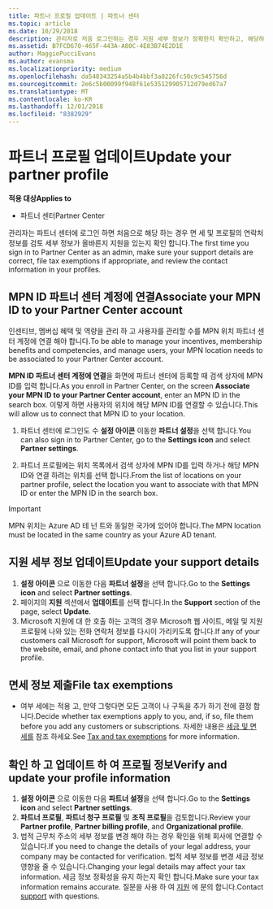 ```yaml
---
title: 파트너 프로필 업데이트 | 파트너 센터
ms.topic: article
ms.date: 10/29/2018
description: 관리자로 처음 로그인하는 경우 지원 세부 정보가 정확한지 확인하고, 해당하는 경우 면세 정보를 제출하고, 프로필의 연락처 정보를 검토합니다.
ms.assetid: B7FCD670-465F-443A-A80C-4E83B74E2D1E
author: MaggiePucciEvans
ms.author: evansma
ms.localizationpriority: medium
ms.openlocfilehash: da548343254a5b4b4bbf3a8226fc50c9c545756d
ms.sourcegitcommit: 2e6c5b00099f948f61e535129905712d79ed67a7
ms.translationtype: MT
ms.contentlocale: ko-KR
ms.lasthandoff: 12/01/2018
ms.locfileid: "8382929"
---
```

# <a name="update-your-partner-profile"></a><span data-ttu-id="4805b-103">파트너 프로필 업데이트</span><span class="sxs-lookup"><span data-stu-id="4805b-103">Update your partner profile</span></span>

**<span data-ttu-id="4805b-104">적용 대상</span><span class="sxs-lookup"><span data-stu-id="4805b-104">Applies to</span></span>**

- <span data-ttu-id="4805b-105">파트너 센터</span><span class="sxs-lookup"><span data-stu-id="4805b-105">Partner Center</span></span>

<span data-ttu-id="4805b-106">관리자는 파트너 센터에 로그인 하면 처음으로 해당 하는 경우 면 세 및 프로필의 연락처 정보를 검토 세부 정보가 올바른지 지원을 있는지 확인 합니다.</span><span class="sxs-lookup"><span data-stu-id="4805b-106">The first time you sign in to Partner Center as an admin, make sure your support details are correct, file tax exemptions if appropriate, and review the contact information in your profiles.</span></span>

## <a name="associate-your-mpn-id-to-your-partner-center-account"></a><span data-ttu-id="4805b-107">MPN ID 파트너 센터 계정에 연결</span><span class="sxs-lookup"><span data-stu-id="4805b-107">Associate your MPN ID to your Partner Center account</span></span>

<span data-ttu-id="4805b-108">인센티브, 멤버십 혜택 및 역량을 관리 하 고 사용자를 관리할 수를 MPN 위치 파트너 센터 계정에 연결 해야 합니다.</span><span class="sxs-lookup"><span data-stu-id="4805b-108">To be able to manage your incentives, membership benefits and competencies, and manage users, your MPN location needs to be associated to your Partner Center account.</span></span>

<span data-ttu-id="4805b-109">**MPN ID 파트너 센터 계정에 연결**을 화면에 파트너 센터에 등록할 때 검색 상자에 MPN ID를 입력 합니다.</span><span class="sxs-lookup"><span data-stu-id="4805b-109">As you enroll in Partner Center, on the screen **Associate your MPN ID to your Partner Center account**, enter an MPN ID in the search box.</span></span> <span data-ttu-id="4805b-110">이렇게 하면 사용자의 위치에 해당 MPN ID를 연결할 수 있습니다.</span><span class="sxs-lookup"><span data-stu-id="4805b-110">This will allow us to connect that MPN ID to your location.</span></span>

1. <span data-ttu-id="4805b-111">파트너 센터에 로그인도 수 **설정 아이콘** 이동한 **파트너 설정**을 선택 합니다.</span><span class="sxs-lookup"><span data-stu-id="4805b-111">You can also sign in to Partner Center, go to the **Settings icon** and select **Partner settings**.</span></span>

2. <span data-ttu-id="4805b-112">파트너 프로필에는 위치 목록에서 검색 상자에 MPN ID를 입력 하거나 해당 MPN ID와 연결 하려는 위치를 선택 합니다.</span><span class="sxs-lookup"><span data-stu-id="4805b-112">From the list of locations on your partner profile, select the location you want to associate with that MPN ID or enter the MPN ID in the search box.</span></span>

>[!IMPORTANT]
><span data-ttu-id="4805b-113">MPN 위치는 Azure AD 테 넌 트와 동일한 국가에 있어야 합니다.</span><span class="sxs-lookup"><span data-stu-id="4805b-113">The MPN location must be located in the same country as your Azure AD tenant.</span></span>

## <a name="update-your-support-details"></a><span data-ttu-id="4805b-114">지원 세부 정보 업데이트</span><span class="sxs-lookup"><span data-stu-id="4805b-114">Update your support details</span></span>

1. <span data-ttu-id="4805b-115">**설정 아이콘** 으로 이동한 다음 **파트너 설정**을 선택 합니다.</span><span class="sxs-lookup"><span data-stu-id="4805b-115">Go to the **Settings icon** and select **Partner settings**.</span></span>
2. <span data-ttu-id="4805b-116">페이지의 **지원** 섹션에서 **업데이트**를 선택 합니다.</span><span class="sxs-lookup"><span data-stu-id="4805b-116">In the **Support** section of the page, select **Update**.</span></span>
3. <span data-ttu-id="4805b-117">Microsoft 지원에 대 한 호출 하는 고객의 경우 Microsoft 웹 사이트, 메일 및 지원 프로필에 나와 있는 전화 연락처 정보를 다시이 가리키도록 합니다.</span><span class="sxs-lookup"><span data-stu-id="4805b-117">If any of your customers call Microsoft for support, Microsoft will point them back to the website, email, and phone contact info that you list in your support profile.</span></span>

## <a name="file-tax-exemptions"></a><span data-ttu-id="4805b-118">면세 정보 제출</span><span class="sxs-lookup"><span data-stu-id="4805b-118">File tax exemptions</span></span>

- <span data-ttu-id="4805b-119">여부 세에는 적용 고, 만약 그렇다면 모든 고객이 나 구독을 추가 하기 전에 결정 합니다.</span><span class="sxs-lookup"><span data-stu-id="4805b-119">Decide whether tax exemptions apply to you, and, if so, file them before you add any customers or subscriptions.</span></span> <span data-ttu-id="4805b-120">자세한 내용은 [세금 및 면 세를](tax-and-tax-exemptions.md) 참조 하세요.</span><span class="sxs-lookup"><span data-stu-id="4805b-120">See [Tax and tax exemptions](tax-and-tax-exemptions.md) for more information.</span></span>

## <a name="verify-and-update-your-profile-information"></a><span data-ttu-id="4805b-121">확인 하 고 업데이트 하 여 프로필 정보</span><span class="sxs-lookup"><span data-stu-id="4805b-121">Verify and update your profile information</span></span>

1. <span data-ttu-id="4805b-122">**설정 아이콘** 으로 이동한 다음 **파트너 설정**을 선택 합니다.</span><span class="sxs-lookup"><span data-stu-id="4805b-122">Go to the **Settings icon** and select **Partner settings**.</span></span>
1. <span data-ttu-id="4805b-123">**파트너 프로필**, **파트너 청구 프로필** 및 **조직 프로필**을 검토합니다.</span><span class="sxs-lookup"><span data-stu-id="4805b-123">Review your **Partner profile**, **Partner billing profile**, and **Organizational profile**.</span></span>
1. <span data-ttu-id="4805b-124">법적 근무처 주소의 세부 정보를 변경 해야 하는 경우 확인을 위해 회사에 연결할 수 있습니다.</span><span class="sxs-lookup"><span data-stu-id="4805b-124">If you need to change the details of your legal address, your company may be contacted for verification.</span></span> <span data-ttu-id="4805b-125">법적 세부 정보를 변경 세금 정보 영향을 줄 수 있습니다.</span><span class="sxs-lookup"><span data-stu-id="4805b-125">Changing your legal details may affect your tax information.</span></span> <span data-ttu-id="4805b-126">세금 정보 정확성을 유지 하는지 확인 합니다.</span><span class="sxs-lookup"><span data-stu-id="4805b-126">Make sure your tax information remains accurate.</span></span> <span data-ttu-id="4805b-127">질문을 사용 하 여 [지원](https://partner.microsoft.com/support/contact-support) 에 문의 합니다.</span><span class="sxs-lookup"><span data-stu-id="4805b-127">Contact [support](https://partner.microsoft.com/support/contact-support) with questions.</span></span>